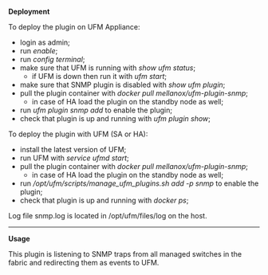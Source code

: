 **Deployment**

To deploy the plugin on UFM Appliance:
- login as admin;
- run _enable_;
- run _config terminal_;
- make sure that UFM is running with _show ufm status_;
  - if UFM is down then run it with _ufm start_;
- make sure that SNMP plugin is disabled with _show ufm plugin_;
- pull the plugin container with _docker pull mellanox/ufm-plugin-snmp_;
  - in case of HA load the plugin on the standby node as well;
- run _ufm plugin snmp add_ to enable the plugin;
- check that plugin is up and running with _ufm plugin show_;

To deploy the plugin with UFM (SA or HA):
- install the latest version of UFM;
- run UFM with _service ufmd start_;
- pull the plugin container with _docker pull mellanox/ufm-plugin-snmp_;
  - in case of HA load the plugin on the standby node as well;
- run _/opt/ufm/scripts/manage_ufm_plugins.sh add -p snmp_ to enable the plugin;
- check that plugin is up and running with _docker ps_;

Log file snmp.log is located in /opt/ufm/files/log on the host.

------------------------------------------------------------------------------------------------------------

**Usage**

This plugin is listening to SNMP traps from all managed switches in the fabric and redirecting them as events to UFM.
